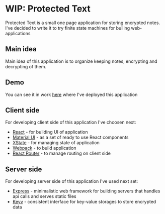# WIP: Protected Text

Protected Text is a small one page application for storing encrypted notes. I've decided to write
it to try finite state machines for builing web-applications 

## Main idea

Main idea of this application is to organize keeping notes, encrypting and decrypting of them.

## Demo

You can see it in work [here](https://protected-text.herokuapp.com/) where I've
deployed this application

## Client side

For developing client side of this application I've choosen next:

- [React](https://reactjs.org/) - for building UI of application
- [Material UI](https://material-ui.com/) - as a set of ready to use React components
- [XState](https://xstate.js.org) - for managing state of application
- [Webpack](https://webpack.js.org/) - to build application
- [React Router](https://reacttraining.com/react-router/) - to manage routing on client side

## Server side

For developing server side of this application I've used next set:

- [Express](https://expressjs.com/) - minimalistic web framework for building servers that handles api calls
  and serves static files
- [Keyv](https://github.com/lukechilds/keyv) - consistent interface for key-value storages to store encrypted
  data
